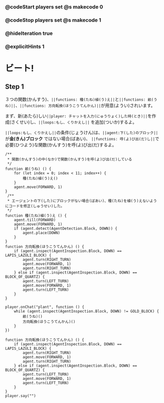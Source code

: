 ### @codeStart players set @s makecode 0
### @codeStop players set @s makecode 1

### @hideIteration true 
### @explicitHints 1

# ビート!
<!-- # Beets! -->

## Step 1
３つの関数(かんすう)、``||functions: 種(たね)植(う)え||``と``||functions: 畝(うね)||``、``||functions: 方向転換(ほうこうてんかん)||``が用意(ようい)されいます。<br>

まず、新(あたら)しい``||player: チャットを入力(にゅうりょく)した時(とき)||``を作成(さくせい)し、``||loops:もし、くりかえし||`` を追加(ついか)するよ。<br>

``||loops:もし、くりかえし||``の条件(じょうけん)は、``||agent:下(した)のブロック||``が**金(きん)ブロック** ではない場合(ばあい)、 ``||functions: 呼(よ)び出(だ)し||``で必要(ひつよう)な関数(かんすう)を呼(よ)び出(だ)するよ。

<!-- You are provided with three functions: ``||functions: plantSeed||``, ``||functions: plantSection||`` and ``||functions: checkTurn||``. 
First, create  a new ``||player:チャットコマンド||`` command and add your condition: ``||loops:もし〇〇ならくりかえす||`` the Agent is ``||agent:inspecting the block down||``, and it is not a **gold block**, ``||functions: call||`` the necessary functions.  -->

```template
/**
 * 関数(かんすう)の中(なか)で関数(かんすう)を呼(よ)び出(だ)している
 */
function 畝(うね) () {
    for (let index = 0; index < 11; index++) {
        種(たね)植(う)え()
    }
    agent.move(FORWARD, 1)
}
 /**
 * エージェントの下(した)にブロックがない場合(ばあい)、種(たね)を植(う)えないようにコードを修正(しゅうせい)した。
 */
function 種(たね)植(う)え () {
    agent.till(FORWARD)
    agent.move(FORWARD, 1)
    if (agent.detect(AgentDetection.Block, DOWN)) {
        agent.place(DOWN)
    }
}
function 方向転換(ほうこうてんかん) () {
    if (agent.inspect(AgentInspection.Block, DOWN) == LAPIS_LAZULI_BLOCK) {
        agent.turn(RIGHT_TURN)
        agent.move(FORWARD, 1)
        agent.turn(RIGHT_TURN)
    } else if (agent.inspect(AgentInspection.Block, DOWN) == BLOCK_OF_QUARTZ) {
        agent.turn(LEFT_TURN)
        agent.move(FORWARD, 1)
        agent.turn(LEFT_TURN)
    }
}

```


```ghost
player.onChat("plant", function () {
    while (agent.inspect(AgentInspection.Block, DOWN) != GOLD_BLOCK) {
        畝(うね)()
        方向転換(ほうこうてんかん)()
    }
})

function 方向転換(ほうこうてんかん) () {
    if (agent.inspect(AgentInspection.Block, DOWN) == LAPIS_LAZULI_BLOCK) {
        agent.turn(RIGHT_TURN)
        agent.move(FORWARD, 1)
        agent.turn(RIGHT_TURN)
    } else if (agent.inspect(AgentInspection.Block, DOWN) == BLOCK_OF_QUARTZ) {
        agent.turn(LEFT_TURN)
        agent.move(FORWARD, 1)
        agent.turn(LEFT_TURN)
    }
}
player.say("")
```
